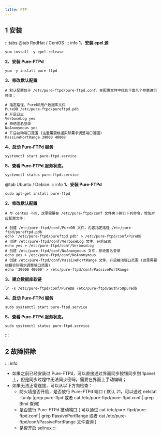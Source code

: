 ```yaml
---
title: FTP
---
```


## 1 安装

:::tabs
@tab RedHat / CentOS
::: info
**1、安装 epel 源**

```shell
yum install -y epel-release
```

**2、安装 Pure-FTPd**

```shell
yum -y install pure-ftpd
```

**3、修改默认配置**

```shell
# 默认配置位于 /etc/pure-ftpd/pure-ftpd.conf，在配置文件中找到下面几个参数进行修改：

# 指定路径，PureDB用户数据库文件
PureDB /etc/pure-ftpd/pureftpd.pdb
# 开启日志
VerboseLog yes
# 拒绝匿名登录
NoAnonymous yes
# 开启被动端口范围 (这里需要根据实际需求调整端口范围)
PassivePortRange 39000 40000
```

**4、启动 Pure-FTPd 服务**

```shell
systemctl start pure-ftpd.service
```

**5、查看 Pure-FTPd 服务状态。**

```shell
systemctl status pure-ftpd.service
```

@tab Ubuntu / Debian
::: info
**1、安装 Pure-FTPd**

```shell
sudo apt-get install pure-ftpd
```

**2、修改默认配置**

```shell
# 与 centos 不同，这里需要在 /etc/pure-ftpd/conf 文件夹下执行下列命令，增加对应配置文件：

# 创建 /etc/pure-ftpd/conf/PureDB 文件，内容指定路径 /etc/pure-ftpd/pureftpd.pdb
echo '/etc/pure-ftpd/pureftpd.pdb' > /etc/pure-ftpd/conf/PureDB
# 创建 /etc/pure-ftpd/conf/VerboseLog 文件，开启日志
echo yes > /etc/pure-ftpd/conf/VerboseLog 
# 创建 /etc/pure-ftpd/conf/NoAnonymous 文件，拒绝匿名登录
echo yes > /etc/pure-ftpd/conf/NoAnonymous
# 创建 /etc/pure-ftpd/conf/PassivePortRange 文件，开启被动端口范围 (这里需要根据实际需求调整端口范围)
echo '39000 40000' > /etc/pure-ftpd/conf/PassivePortRange
```

**3、建立数据库软链**

```shell
ln -s /etc/pure-ftpd/conf/PureDB /etc/pure-ftpd/auth/50puredb
```

**4、启动 Pure-FTPd 服务**

```shell
sudo systemctl start pure-ftpd.service
```


**5、查看 Pure-FTPd 服务状态。**

```shell
sudo systemctl status pure-ftpd.service
```
:::

## 2 故障排除

::: info
- 如果之前已经安装过 Pure-FTPd，可以直接通过界面同步按钮同步到 1panel 上，但是同步过程中无法同步密码，需要在界面上手动编辑；
- 如果无法正常连接，可以从以下方向检查：
    - 防火墙是否开启，是否放行 Pure-FTPd 端口 ( 默认 21，可以通过 netstat -tunlp |grep pure-ftpd 或者 cat /etc/pure-ftpd/pure-ftpd.conf | grep Bind 查询)
    - 是否放行 Pure-FTPd 被动端口 ( 可以通过 cat /etc/pure-ftpd/pure-ftpd.conf | grep PassivePortRange 或者 cat /etc/pure-ftpd/conf/PassivePortRange 文件查询 )
    - 是否开启 selinux
:::